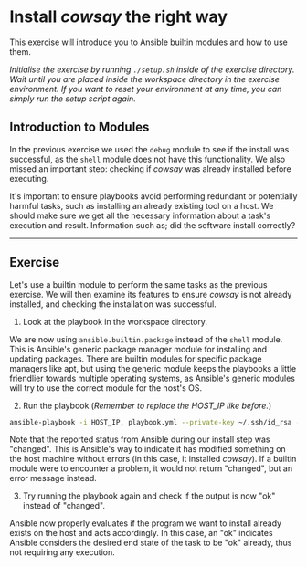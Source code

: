 # Install *cowsay* the right way

This exercise will introduce you to Ansible builtin modules and how to use them.

*Initialise the exercise by running `./setup.sh` inside of the exercise directory. Wait until you are placed inside the workspace directory in the exercise environment. If you want to reset your environment at any time, you can simply run the setup script again.*

## Introduction to Modules

In the previous exercise we used the `debug` module to see if the install was successful, as the `shell` module does not have this functionality. We also missed an important step: checking if *cowsay* was already installed before executing.

It's important to ensure playbooks avoid performing redundant or potentially harmful tasks, such as installing an already existing tool on a host. We should make sure we get all the necessary information about a task's execution and result. Information such as; did the software install correctly?

---

## Exercise

Let's use a builtin module to perform the same tasks as the previous exercise. We will then examine its features to ensure *cowsay* is not already installed, and checking the installation was successful.

1. Look at the playbook in the workspace directory.

We are now using `ansible.builtin.package` instead of the `shell` module. This is Ansible's generic package manager module for installing and updating packages. There are builtin modules for specific package managers like apt, but using the generic module keeps the playbooks a little friendlier towards multiple operating systems, as Ansible's generic modules will try to use the correct module for the host's OS.

2. Run the playbook (*Remember to replace the HOST_IP like before.*)

``` bash
ansible-playbook -i HOST_IP, playbook.yml --private-key ~/.ssh/id_rsa -u root
```

Note that the reported status from Ansible during our install step was "changed". This is Ansible's way to indicate it has modified something on the host machine without errors (in this case, it installed *cowsay*). If a builtin module were to encounter a problem, it would not return "changed", but an error message instead.

3. Try running the playbook again and check if the output is now "ok" instead of "changed".

Ansible now properly evaluates if the program we want to install already exists on the host and acts accordingly. In this case, an "ok" indicates Ansible considers the desired end state of the task to be "ok" already, thus not requiring any execution.
